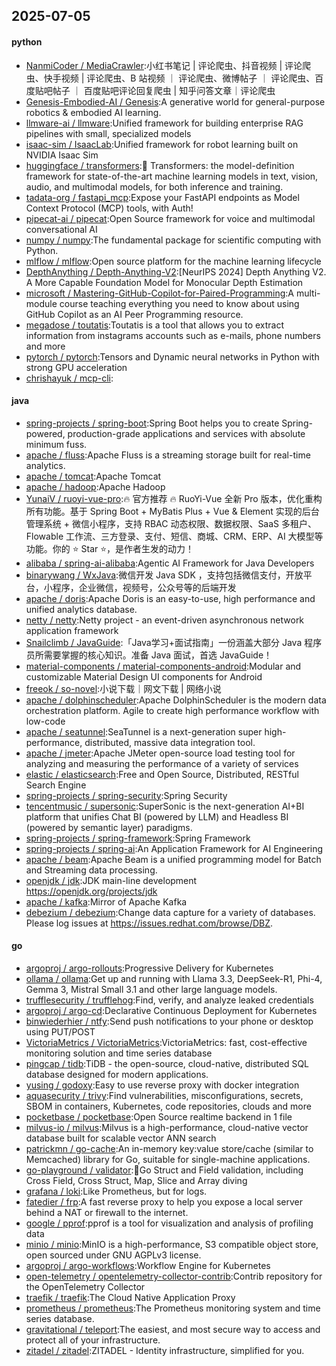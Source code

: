 ## 2025-07-05

#### python
* [NanmiCoder / MediaCrawler](https://github.com/NanmiCoder/MediaCrawler):小红书笔记 | 评论爬虫、抖音视频 | 评论爬虫、快手视频 | 评论爬虫、B 站视频 ｜ 评论爬虫、微博帖子 ｜ 评论爬虫、百度贴吧帖子 ｜ 百度贴吧评论回复爬虫 | 知乎问答文章｜评论爬虫
* [Genesis-Embodied-AI / Genesis](https://github.com/Genesis-Embodied-AI/Genesis):A generative world for general-purpose robotics & embodied AI learning.
* [llmware-ai / llmware](https://github.com/llmware-ai/llmware):Unified framework for building enterprise RAG pipelines with small, specialized models
* [isaac-sim / IsaacLab](https://github.com/isaac-sim/IsaacLab):Unified framework for robot learning built on NVIDIA Isaac Sim
* [huggingface / transformers](https://github.com/huggingface/transformers):🤗 Transformers: the model-definition framework for state-of-the-art machine learning models in text, vision, audio, and multimodal models, for both inference and training.
* [tadata-org / fastapi_mcp](https://github.com/tadata-org/fastapi_mcp):Expose your FastAPI endpoints as Model Context Protocol (MCP) tools, with Auth!
* [pipecat-ai / pipecat](https://github.com/pipecat-ai/pipecat):Open Source framework for voice and multimodal conversational AI
* [numpy / numpy](https://github.com/numpy/numpy):The fundamental package for scientific computing with Python.
* [mlflow / mlflow](https://github.com/mlflow/mlflow):Open source platform for the machine learning lifecycle
* [DepthAnything / Depth-Anything-V2](https://github.com/DepthAnything/Depth-Anything-V2):[NeurIPS 2024] Depth Anything V2. A More Capable Foundation Model for Monocular Depth Estimation
* [microsoft / Mastering-GitHub-Copilot-for-Paired-Programming](https://github.com/microsoft/Mastering-GitHub-Copilot-for-Paired-Programming):A multi-module course teaching everything you need to know about using GitHub Copilot as an AI Peer Programming resource.
* [megadose / toutatis](https://github.com/megadose/toutatis):Toutatis is a tool that allows you to extract information from instagrams accounts such as e-mails, phone numbers and more
* [pytorch / pytorch](https://github.com/pytorch/pytorch):Tensors and Dynamic neural networks in Python with strong GPU acceleration
* [chrishayuk / mcp-cli](https://github.com/chrishayuk/mcp-cli):

#### java
* [spring-projects / spring-boot](https://github.com/spring-projects/spring-boot):Spring Boot helps you to create Spring-powered, production-grade applications and services with absolute minimum fuss.
* [apache / fluss](https://github.com/apache/fluss):Apache Fluss is a streaming storage built for real-time analytics.
* [apache / tomcat](https://github.com/apache/tomcat):Apache Tomcat
* [apache / hadoop](https://github.com/apache/hadoop):Apache Hadoop
* [YunaiV / ruoyi-vue-pro](https://github.com/YunaiV/ruoyi-vue-pro):🔥 官方推荐 🔥 RuoYi-Vue 全新 Pro 版本，优化重构所有功能。基于 Spring Boot + MyBatis Plus + Vue & Element 实现的后台管理系统 + 微信小程序，支持 RBAC 动态权限、数据权限、SaaS 多租户、Flowable 工作流、三方登录、支付、短信、商城、CRM、ERP、AI 大模型等功能。你的 ⭐️ Star ⭐️，是作者生发的动力！
* [alibaba / spring-ai-alibaba](https://github.com/alibaba/spring-ai-alibaba):Agentic AI Framework for Java Developers
* [binarywang / WxJava](https://github.com/binarywang/WxJava):微信开发 Java SDK ，支持包括微信支付，开放平台，小程序，企业微信，视频号，公众号等的后端开发
* [apache / doris](https://github.com/apache/doris):Apache Doris is an easy-to-use, high performance and unified analytics database.
* [netty / netty](https://github.com/netty/netty):Netty project - an event-driven asynchronous network application framework
* [Snailclimb / JavaGuide](https://github.com/Snailclimb/JavaGuide):「Java学习+面试指南」一份涵盖大部分 Java 程序员所需要掌握的核心知识。准备 Java 面试，首选 JavaGuide！
* [material-components / material-components-android](https://github.com/material-components/material-components-android):Modular and customizable Material Design UI components for Android
* [freeok / so-novel](https://github.com/freeok/so-novel):小说下载｜网文下载 | 网络小说
* [apache / dolphinscheduler](https://github.com/apache/dolphinscheduler):Apache DolphinScheduler is the modern data orchestration platform. Agile to create high performance workflow with low-code
* [apache / seatunnel](https://github.com/apache/seatunnel):SeaTunnel is a next-generation super high-performance, distributed, massive data integration tool.
* [apache / jmeter](https://github.com/apache/jmeter):Apache JMeter open-source load testing tool for analyzing and measuring the performance of a variety of services
* [elastic / elasticsearch](https://github.com/elastic/elasticsearch):Free and Open Source, Distributed, RESTful Search Engine
* [spring-projects / spring-security](https://github.com/spring-projects/spring-security):Spring Security
* [tencentmusic / supersonic](https://github.com/tencentmusic/supersonic):SuperSonic is the next-generation AI+BI platform that unifies Chat BI (powered by LLM) and Headless BI (powered by semantic layer) paradigms.
* [spring-projects / spring-framework](https://github.com/spring-projects/spring-framework):Spring Framework
* [spring-projects / spring-ai](https://github.com/spring-projects/spring-ai):An Application Framework for AI Engineering
* [apache / beam](https://github.com/apache/beam):Apache Beam is a unified programming model for Batch and Streaming data processing.
* [openjdk / jdk](https://github.com/openjdk/jdk):JDK main-line development https://openjdk.org/projects/jdk
* [apache / kafka](https://github.com/apache/kafka):Mirror of Apache Kafka
* [debezium / debezium](https://github.com/debezium/debezium):Change data capture for a variety of databases. Please log issues at https://issues.redhat.com/browse/DBZ.

#### go
* [argoproj / argo-rollouts](https://github.com/argoproj/argo-rollouts):Progressive Delivery for Kubernetes
* [ollama / ollama](https://github.com/ollama/ollama):Get up and running with Llama 3.3, DeepSeek-R1, Phi-4, Gemma 3, Mistral Small 3.1 and other large language models.
* [trufflesecurity / trufflehog](https://github.com/trufflesecurity/trufflehog):Find, verify, and analyze leaked credentials
* [argoproj / argo-cd](https://github.com/argoproj/argo-cd):Declarative Continuous Deployment for Kubernetes
* [binwiederhier / ntfy](https://github.com/binwiederhier/ntfy):Send push notifications to your phone or desktop using PUT/POST
* [VictoriaMetrics / VictoriaMetrics](https://github.com/VictoriaMetrics/VictoriaMetrics):VictoriaMetrics: fast, cost-effective monitoring solution and time series database
* [pingcap / tidb](https://github.com/pingcap/tidb):TiDB - the open-source, cloud-native, distributed SQL database designed for modern applications.
* [yusing / godoxy](https://github.com/yusing/godoxy):Easy to use reverse proxy with docker integration
* [aquasecurity / trivy](https://github.com/aquasecurity/trivy):Find vulnerabilities, misconfigurations, secrets, SBOM in containers, Kubernetes, code repositories, clouds and more
* [pocketbase / pocketbase](https://github.com/pocketbase/pocketbase):Open Source realtime backend in 1 file
* [milvus-io / milvus](https://github.com/milvus-io/milvus):Milvus is a high-performance, cloud-native vector database built for scalable vector ANN search
* [patrickmn / go-cache](https://github.com/patrickmn/go-cache):An in-memory key:value store/cache (similar to Memcached) library for Go, suitable for single-machine applications.
* [go-playground / validator](https://github.com/go-playground/validator):💯Go Struct and Field validation, including Cross Field, Cross Struct, Map, Slice and Array diving
* [grafana / loki](https://github.com/grafana/loki):Like Prometheus, but for logs.
* [fatedier / frp](https://github.com/fatedier/frp):A fast reverse proxy to help you expose a local server behind a NAT or firewall to the internet.
* [google / pprof](https://github.com/google/pprof):pprof is a tool for visualization and analysis of profiling data
* [minio / minio](https://github.com/minio/minio):MinIO is a high-performance, S3 compatible object store, open sourced under GNU AGPLv3 license.
* [argoproj / argo-workflows](https://github.com/argoproj/argo-workflows):Workflow Engine for Kubernetes
* [open-telemetry / opentelemetry-collector-contrib](https://github.com/open-telemetry/opentelemetry-collector-contrib):Contrib repository for the OpenTelemetry Collector
* [traefik / traefik](https://github.com/traefik/traefik):The Cloud Native Application Proxy
* [prometheus / prometheus](https://github.com/prometheus/prometheus):The Prometheus monitoring system and time series database.
* [gravitational / teleport](https://github.com/gravitational/teleport):The easiest, and most secure way to access and protect all of your infrastructure.
* [zitadel / zitadel](https://github.com/zitadel/zitadel):ZITADEL - Identity infrastructure, simplified for you.
